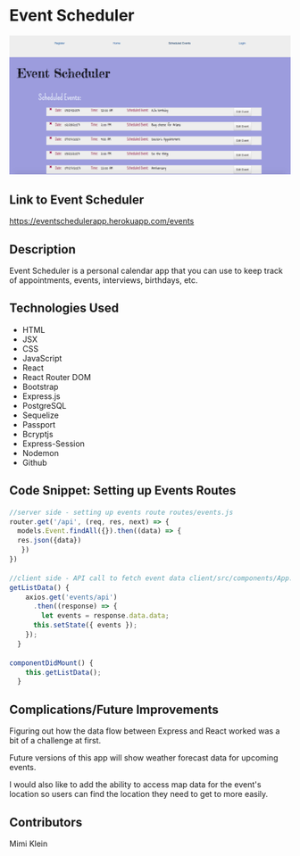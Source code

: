 # Event Scheduler

![Screenshot of homepage](public/images/scheduler.png)

## Link to Event Scheduler

https://eventschedulerapp.herokuapp.com/events

## Description

Event Scheduler is a personal calendar app that you can use to keep track of appointments, events, interviews, birthdays, etc.

## Technologies Used
- HTML
- JSX
- CSS
- JavaScript
- React
- React Router DOM
- Bootstrap
- Express.js
- PostgreSQL
- Sequelize
- Passport
- Bcryptjs
- Express-Session
- Nodemon
- Github

## Code Snippet: Setting up Events Routes

```javascript
//server side - setting up events route routes/events.js
router.get('/api', (req, res, next) => {
  models.Event.findAll({}).then((data) => {
  res.json({data})
   })
})

//client side - API call to fetch event data client/src/components/App.js
getListData() {
    axios.get('events/api')
      .then((response) => {
        let events = response.data.data;
      this.setState({ events });
    });
  }

componentDidMount() {
    this.getListData();
  }
```

## Complications/Future Improvements

Figuring out how the data flow between Express and React worked was a bit of a challenge at first. 

Future versions of this app will show weather forecast data for upcoming events. 

I would also like to add the ability to access map data for the event's location so users can find the location they need to get to more easily.

## Contributors

Mimi Klein